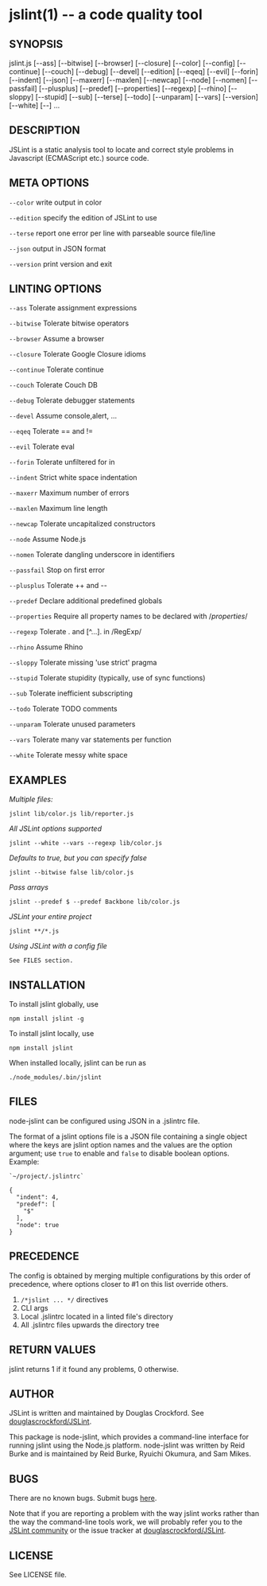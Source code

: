 jslint(1) -- a code quality tool
================================

## SYNOPSIS

jslint.js [--ass] [--bitwise] [--browser] [--closure] [--color] [--config] [--continue] [--couch] [--debug] [--devel] [--edition] [--eqeq] [--evil] [--forin] [--indent] [--json] [--maxerr] [--maxlen] [--newcap] [--node] [--nomen] [--passfail] [--plusplus] [--predef] [--properties] [--regexp] [--rhino] [--sloppy] [--stupid] [--sub] [--terse] [--todo] [--unparam] [--vars] [--version] [--white] [--] <scriptfile>...

## DESCRIPTION

JSLint is a static analysis tool to locate and correct style problems in Javascript (ECMAScript etc.) source code.

## META OPTIONS

  `--color`     write output in color

  `--edition`   specify the edition of JSLint to use

  `--terse`     report one error per line with parseable source file/line

  `--json`      output in JSON format

  `--version`   print version and exit

## LINTING OPTIONS

  `--ass`       Tolerate assignment expressions

  `--bitwise`   Tolerate bitwise operators

  `--browser`   Assume a browser

  `--closure`   Tolerate Google Closure idioms

  `--continue`  Tolerate continue

  `--couch`     Tolerate Couch DB

  `--debug`     Tolerate debugger statements

  `--devel`     Assume console,alert, ...

  `--eqeq`      Tolerate == and !=

  `--evil`      Tolerate eval

  `--forin`     Tolerate unfiltered for in

  `--indent`    Strict white space indentation

  `--maxerr`    Maximum number of errors

  `--maxlen`    Maximum line length

  `--newcap`    Tolerate uncapitalized constructors

  `--node`      Assume Node.js

  `--nomen`     Tolerate dangling underscore in identifiers

  `--passfail`  Stop on first error

  `--plusplus`  Tolerate ++ and --

  `--predef`    Declare additional predefined globals

  `--properties` Require all property names to be declared with /*properties*/

  `--regexp`    Tolerate . and [^...]. in /RegExp/

  `--rhino`     Assume Rhino

  `--sloppy`    Tolerate missing 'use strict' pragma

  `--stupid`    Tolerate stupidity (typically, use of sync functions)

  `--sub`       Tolerate inefficient subscripting

  `--todo`      Tolerate TODO comments

  `--unparam`   Tolerate unused parameters

  `--vars`      Tolerate many var statements per function

  `--white`     Tolerate messy white space

## EXAMPLES

*Multiple files:*

    jslint lib/color.js lib/reporter.js

*All JSLint options supported*

    jslint --white --vars --regexp lib/color.js

*Defaults to true, but you can specify false*

    jslint --bitwise false lib/color.js

*Pass arrays*

    jslint --predef $ --predef Backbone lib/color.js

*JSLint your entire project*

    jslint **/*.js

*Using JSLint with a config file*

    See FILES section.

## INSTALLATION

To install jslint globally, use

    npm install jslint -g

To install jslint locally, use

    npm install jslint

When installed locally, jslint can be run as

    ./node_modules/.bin/jslint

## FILES

node-jslint can be configured using JSON in a .jslintrc file.

The format of a jslint options file is a JSON file containing a single object
where the keys are jslint option names and the values are the option argument;
use `true` to enable and `false` to disable boolean options. Example:

    `~/project/.jslintrc`

    {
      "indent": 4,
      "predef": [
        "$"
      ],
      "node": true
    }

## PRECEDENCE

The config is obtained by merging multiple configurations by this order of
precedence, where options closer to #1 on this list override others.

1. `/*jslint ... */` directives
1. CLI args
1. Local .jslintrc located in a linted file's directory
1. All .jslintrc files upwards the directory tree

## RETURN VALUES

jslint returns 1 if it found any problems, 0 otherwise.

## AUTHOR

JSLint is written and maintained by Douglas Crockford. See
[douglascrockford/JSLint](https://github.com/douglascrockford/JSLint).

This package is node-jslint, which provides a command-line interface for running
jslint using the Node.js platform.  node-jslint was written by Reid Burke and is
maintained by Reid Burke, Ryuichi Okumura, and Sam Mikes.

## BUGS

There are no known bugs.  Submit bugs
[here](https://github.com/reid/node-jslint/issues).

Note that if you are reporting a problem with the way jslint works rather than
the way the command-line tools work, we will probably refer you to the
[JSLint community](https://plus.google.com/communities/104441363299760713736) or
the issue tracker at
[douglascrockford/JSLint](https://github.com/douglascrockford/JSLint/issues).

## LICENSE

See LICENSE file.

[JSLint]: http://jslint.com/

